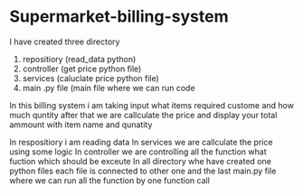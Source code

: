 # Supermarket-billing-system
I have created three directory 
1. repositiory (read_data python) 
2. controller (get price python file)
3. services (caluclate price python file)
4. main .py file (main file where we can run code

In this billing system i am taking input what items  required custome and how much quntity 
after that we are callculate the price 
and display your total ammount with item name and qunatity 


In respositiory i am reading data
In services we are callculate the price using some logic 
In controller we are controlling all the function what  fuction which should be exceute 
In all directory whe have created one python files each file is connected to other one 
and the last main.py file where we can run all the function by one function call 
